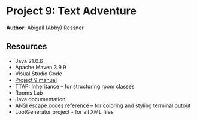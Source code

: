 # Project 9: Text Adventure

**Author:** Abigail (Abby) Ressner

## Resources

*   Java 21.0.6  
*   Apache Maven 3.9.9  
*   Visual Studio Code  
*   [Project 9 manual](https://osera.cs.grinnell.edu/ttap/data-structures-labs/text-adventure.html) 
*   TTAP: Inheritance – for structuring room classes
*   Rooms Lab
*   Java documentation
*   [ANSI escape codes reference](https://en.wikipedia.org/wiki/ANSI_escape_code) – for coloring and styling terminal output  
*   LootGenerator project - for all XML files
